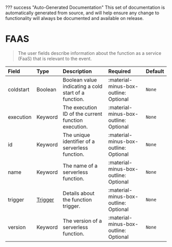 ??? success "Auto-Generated Documentation"
    This set of documentation is automatically generated from source, and will help ensure any change to functionality will always be documented and available on release.

# FAAS

> The user fields describe information about the function as a service (FaaS) that is relevant to the event.

| Field | Type | Description | Required | Default |
| :--- | :--- | :--- | :--- | :--- |
| coldstart | Boolean | Boolean value indicating a cold start of a function. | :material-minus-box-outline: Optional | `None` |
| execution | Keyword | The execution ID of the current function execution. | :material-minus-box-outline: Optional | `None` |
| id | Keyword | The unique identifier of a serverless function. | :material-minus-box-outline: Optional | `None` |
| name | Keyword | The name of a serverless function. | :material-minus-box-outline: Optional | `None` |
| trigger | [Trigger](/howler/odm/class/trigger) | Details about the function trigger. | :material-minus-box-outline: Optional | `None` |
| version | Keyword | The version of a serverless function. | :material-minus-box-outline: Optional | `None` |